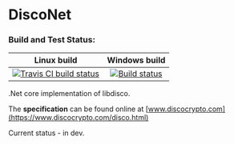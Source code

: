 # DiscoNet

### Build and Test Status:

| Linux build | Windows build |
|:---:|:---:|
| [![Travis CI build status](https://travis-ci.org/Fasjeit/DiscoNet.svg?branch=master)](https://travis-ci.org/Fasjeit/DiscoNet) | [![Build status](https://ci.appveyor.com/api/projects/status/2og3evgkseh11g82?svg=true)](https://ci.appveyor.com/project/Fasjeit/disconet) |

.Net core implementation of libdisco.

The **specification** can be found online at [www.discocrypto.com](https://www.discocrypto.com/disco.html)

Current status - in dev.
